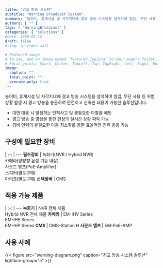 ```yaml
---
title: "경고 방송 시스템"
subtitle: "Warning Broadcast System"
summary: "놀이터, 휴계시설 및 사각지대에 경고 방송 시스템을 설치하여 침입, 무단 사용 등 위험 상황 발생 시 경고 방송을 송출하여 안전하고 신속한 대응이 가능한 솔루션입니다."
authors: [ "" ]
tags: [ "WarningBroadcast" ]
categories: [ "solutions" ]
#date: 2020-02-12
draft: false
#slug: ip-video-wall

# Featured image
# To use, add an image named `featured.jpg/png` to your page's folder.
# Focal points: Smart, Center, TopLeft, Top, TopRight, Left, Right, BottomLeft, Bottom, BottomRight.
image:
  caption: ""
  focal_point: ""
  preview_only: true
---
```


놀이터, 휴계시설 및 사각지대에 경고 방송 시스템을 설치하여 침입, 무단 사용 등 위험 상황 발생 시 경고 방송을 송출하여 안전하고 신속한 대응이 가능한 솔루션입니다.

- 대면 대응 시 발생하는 인적사고 및 불필요한 마찰을 예방
- 경고 방송 중 영상을 통한 현장의 실시간 상황 파악 가능
- 경비 인력의 불필요한 이동 최소화를 통한 효율적인 인력 운용 가능

<div class="container">
<div class="row">
<div class="col-12 col-sm-6 pl-0">

## 구성에 필요한 장비

|
:-: | ---
**필수장비** | 녹화기(NVR / Hybrid NVR)<br>카메라(양방향 음성 기능 내장)<br>사운드 앰프(PoE-Amplifier)<br>스피커(별도구매)<br>마이크(별도구매)
**선택장비** | CMS

</div>
<div class="col-12 col-sm-6 pl-0">

## 적용 가능 제품

|
:-: | ---
**녹화기** | NVR 전체 제품<br>Hybrid NVR 전체 제품
**카메라** | EM-IHV Series<br>EM-IHE Series<br>EM-IHP Series
**CMS** | CMS-Station H
**사운드 앰프** | EM-PoE-AMP

</div>
</div>
</div>

## 사용 사례

{{< figure src="warning-diagram.png" caption="경고 방송 시스템 솔루션" lightbox-group="a" >}}

